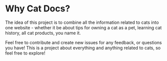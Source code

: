 # Why Cat Docs?

The idea of this project is to combine all the information related to cats into one website - whether it be about tips for owning a cat as a pet, learning cat history, all cat products, you name it.

Feel free to contribute and create new issues for any feedback, or questions you have! This is a project about everything and anything related to cats, so feel free to explore!
